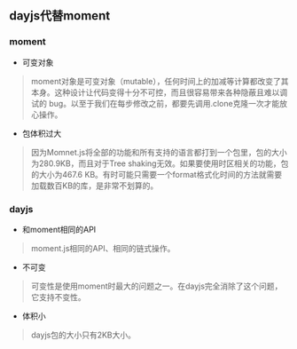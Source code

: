 ## dayjs代替moment
### moment
- 可变对象
> moment对象是可变对象（mutable），任何时间上的加减等计算都改变了其本身。这种设计让代码变得十分不可控，而且很容易带来各种隐蔽且难以调试的 bug。以至于我们在每步修改之前，都要先调用.clone克隆一次才能放心操作。

- 包体积过大
> 因为Momnet.js将全部的功能和所有支持的语言都打到一个包里，包的大小为280.9KB，而且对于Tree shaking无效。如果要使用时区相关的功能，包的大小为467.6 KB。有时可能只需要一个format格式化时间的方法就需要加载数百KB的库，是非常不划算的。

### dayjs
- 和moment相同的API
> moment.js相同的API、相同的链式操作。

- 不可变
> 可变性是使用moment时最大的问题之一。在dayjs完全消除了这个问题，它支持不变性。

- 体积小
> dayjs包的大小只有2KB大小。